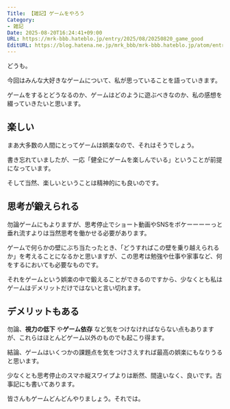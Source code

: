 ```yaml
---
Title: 【雑記】ゲームをやろう
Category:
- 雑記
Date: 2025-08-20T16:24:41+09:00
URL: https://mrk-bbb.hateblo.jp/entry/2025/08/20250820_game_good
EditURL: https://blog.hatena.ne.jp/mrk_bbb/mrk-bbb.hateblo.jp/atom/entry/6802418398553355497
---
```


どうも。

今回はみんな大好きなゲームについて、私が思っていることを語っていきます。

ゲームをするとどうなるのか、ゲームはどのように遊ぶべきなのか、私の感想を綴っていきたいと思います。

## 楽しい
まあ大多数の人間にとってゲームは娯楽なので、それはそうでしょう。

書き忘れていましたが、一応「健全にゲームを楽しんでいる」ということが前提になっています。

そして当然、楽しいということは精神的にも良いのです。

## 思考が鍛えられる
勿論ゲームにもよりますが、思考停止でショート動画やSNSをボケーーーーっと垂れ流すよりは当然思考を働かせる必要があります。

ゲームで何らかの壁にぶち当たったとき、「どうすればこの壁を乗り越えられるか」を考えることになるかと思いますが、この思考は勉強や仕事や家事など、何をするにおいても必要なものです。

それをゲームという娯楽の中で鍛えることができるのですから、少なくとも私はゲームはデメリットだけではないと言い切れます。

## デメリットもある
勿論、**視力の低下** や**ゲーム依存** など気をつけなければならない点もありますが、これらはほとんどゲーム以外のものでも起こり得ます。

結論、ゲームはいくつかの課題点を気をつけさえすれば最高の娯楽にもなりうると思います。

少なくとも思考停止のスマホ縦スワイプよりは断然、間違いなく、良いです。古事記にも書いてあります。

皆さんもゲームどんどんやりましょう。それでは。
